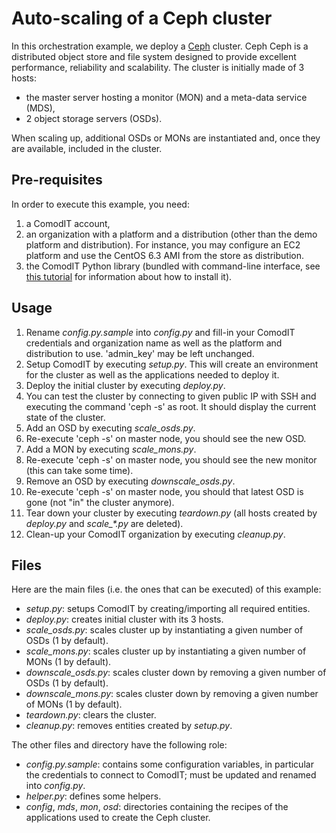 # Auto-scaling of a Ceph cluster

In this orchestration example, we deploy a [Ceph](http://ceph.com/) cluster. Ceph Ceph is a
distributed object store and file system designed to provide excellent
performance, reliability and scalability. The cluster is initially made of 3 hosts:

- the master server hosting a monitor (MON) and a meta-data service (MDS),
- 2 object storage servers (OSDs).

When scaling up, additional OSDs or MONs are instantiated and, once they are
available, included in the cluster.

## Pre-requisites

In order to execute this example, you need:

1. a ComodIT account,
2. an organization with a platform and a distribution (other than the demo
platform and distribution). For instance, you may configure an EC2 platform
and use the CentOS 6.3 AMI from the store as distribution.
3. the ComodIT Python library (bundled with command-line interface, see [this
tutorial](http://comodit.com/resources/tutorials/cli.html) for information about
how to install it).

## Usage

1. Rename *config.py.sample* into *config.py* and fill-in your ComodIT credentials
and organization name as well as the platform and distribution to use. 'admin\_key'
may be left unchanged.
2. Setup ComodIT by executing *setup.py*. This will create an environment for the
cluster as well as the applications needed to deploy it.
3. Deploy the initial cluster by executing *deploy.py*.
4. You can test the cluster by connecting to given public IP with SSH and
executing the command 'ceph -s' as root. It should display the current state
of the cluster.
5. Add an OSD by executing *scale\_osds.py*.
6. Re-execute 'ceph -s' on master node, you should see the new OSD.
5. Add a MON by executing *scale\_mons.py*.
6. Re-execute 'ceph -s' on master node, you should see the new monitor (this can
take some time).
7. Remove an OSD by executing *downscale_osds.py*.
8. Re-execute 'ceph -s' on master node, you should that latest OSD is gone (not
"in" the cluster anymore).
9. Tear down your cluster by executing *teardown.py* (all hosts created by *deploy.py*
and *scale\_\*.py* are deleted).
10. Clean-up your ComodIT organization by executing *cleanup.py*.

## Files

Here are the main files (i.e. the ones that can be executed) of this example:

- *setup.py*: setups ComodIT by creating/importing all required entities.
- *deploy.py*: creates initial cluster with its 3 hosts.
- *scale\_osds.py*: scales cluster up by instantiating a given number of OSDs
(1 by default).
- *scale\_mons.py*: scales cluster up by instantiating a given number of MONs
(1 by default).
- *downscale\_osds.py*: scales cluster down by removing a given number of OSDs
(1 by default).
- *downscale\_mons.py*: scales cluster down by removing a given number of MONs
(1 by default).
- *teardown.py*: clears the cluster.
- *cleanup.py*: removes entities created by *setup.py*.

The other files and directory have the following role:

- *config.py.sample*: contains some configuration variables, in particular the
credentials to connect to ComodIT; must be updated and renamed into *config.py*.
- *helper.py*: defines some helpers.
- *config*, *mds*, *mon*, *osd*: directories containing the recipes of the
applications used to create the Ceph cluster.
